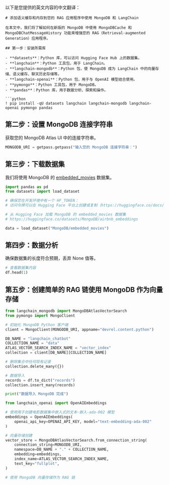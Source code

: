 以下是您提供的英文内容的中文翻译：

```
# 添加语义缓存和内存到您的 RAG 应用程序中使用 MongoDB 和 LangChain

在本文中，我们将了解如何在新版的 MongoDB 中使用 MongoDBCache 和 MongoDBChatMessageHistory 功能来增强您的 RAG（Retrieval-augmented Generation）应用程序。

## 第一步：安装所需库

- **datasets**：Python 库，可以访问 Hugging Face Hub 上的数据集。
- **langchain**：Python 工具包，用于 LangChain。
- **langchain-mongodb**：Python 包，使 MongoDB 成为 LangChain 中的向量存储、语义缓存、聊天历史存储等。
- **langchain-openai**：Python 包，用于与 OpenAI 模型结合使用。
- **pymongo**：Python 工具包，用于 MongoDB。
- **pandas**：Python 库，用于数据分析、探索和操作。

```python
! pip install -qU datasets langchain langchain-mongodb langchain-openai pymongo pandas
```

## 第二步：设置 MongoDB 连接字符串

获取您的 MongoDB Atlas UI 中的连接字符串。

```python
MONGODB_URI = getpass.getpass("输入您的 MongoDB 连接字符串：")
```

## 第三步：下载数据集

我们将使用 MongoDB 的 [embedded_movies](https://huggingface.co/datasets/MongoDB/embedded_movies) 数据集。

```python
import pandas as pd
from datasets import load_dataset
```

```python
# 确保您在开发环境中有一个 HF_TOKEN：
# 访问令牌可以在 Hugging Face 平台上创建或复制（https://huggingface.co/docs/hub/en/security-tokens）

# 从 Hugging Face 加载 MongoDB 的 embedded_movies 数据集
# https://huggingface.co/datasets/MongoDB/airbnb_embeddings

data = load_dataset("MongoDB/embedded_movies")
```

## 第四步：数据分析

确保数据集的长度符合预期，丢弃 None 值等。

```python
# 查看数据集内容
df.head(1)
```

## 第五步：创建简单的 RAG 链使用 MongoDB 作为向量存储

```python
from langchain_mongodb import MongoDBAtlasVectorSearch
from pymongo import MongoClient

# 初始化 MongoDB Python 客户端
client = MongoClient(MONGODB_URI, appname="devrel.content.python")

DB_NAME = "langchain_chatbot"
COLLECTION_NAME = "data"
ATLAS_VECTOR_SEARCH_INDEX_NAME = "vector_index"
collection = client[DB_NAME][COLLECTION_NAME]
```

```python
# 删除集合中任何现有记录
collection.delete_many({})
```

```python
# 数据导入
records = df.to_dict("records")
collection.insert_many(records)

print("数据导入 MongoDB 完成")
```

```python
from langchain_openai import OpenAIEmbeddings

# 使用用于创建电影数据集中嵌入式的文本-嵌入-ada-002 模型
embeddings = OpenAIEmbeddings(
    openai_api_key=OPENAI_API_KEY, model="text-embedding-ada-002"
)
```

```python
# 向量存储创建
vector_store = MongoDBAtlasVectorSearch.from_connection_string(
    connection_string=MONGODB_URI,
    namespace=DB_NAME + "." + COLLECTION_NAME,
    embedding=embeddings,
    index_name=ATLAS_VECTOR_SEARCH_INDEX_NAME,
    text_key="fullplot",
)
```

```python
# 使用 MongoDB 向量存储作为 RAG 链